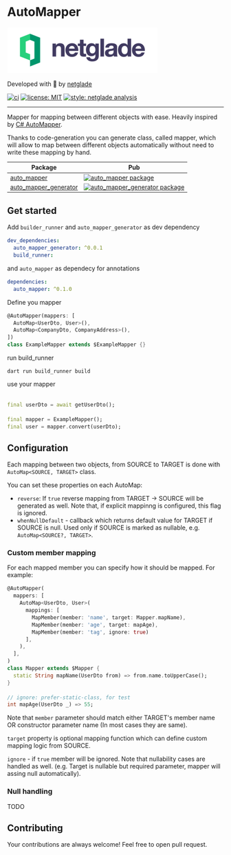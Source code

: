 # AutoMapper

<a href="https://netglade.cz/en">
  <picture>
    <source media="(prefers-color-scheme: dark)" srcset="https://raw.githubusercontent.com/netglade/.github/main/assets/netglade_logo_light.png">
    <source media="(prefers-color-scheme: light)" srcset="https://raw.githubusercontent.com/netglade/.github/main/assets/netglade_logo_dark.png">
    <img alt="netglade" src="https://raw.githubusercontent.com/netglade/.github/main/assets/netglade_logo_dark.png">
  </picture>
</a>

Developed with 💚 by [netglade][netglade_link]

[![ci][ci_badge]][ci_badge_link]
[![license: MIT][license_badge]][license_badge_link]
[![style: netglade analysis][style_badge]][style_badge_link]

---

Mapper for mapping between different objects with ease. Heavily inspired by [C# AutoMapper][auto_mapper_net_link].

Thanks to code-generation you can generate class, called mapper,
which will allow to map between different objects automatically
without need to write these mapping by hand. 

| Package                                                 | Pub                                                                                                 |
|---------------------------------------------------------|-----------------------------------------------------------------------------------------------------|
| [auto_mapper](packages/auto_mapper)                     | [![auto_mapper package][auto_mapper_pub_badge]][auto_mapper_pub_link]                               |
| [auto_mapper_generator](packages/auto_mapper_generator) | [![auto_mapper_generator package][auto_mapper_generator_pub_badge]][auto_mapper_generator_pub_link] |

## Get started

Add `builder_runner` and `auto_mapper_generator` as dev dependency

```yaml
dev_dependencies:
  auto_mapper_generator: ^0.0.1
  build_runner: 
```
and `auto_mapper` as dependecy for annotations

```yaml
dependencies:
  auto_mapper: ^0.1.0
```

Define you mapper

```dart
@AutoMapper(mappers: [
  AutoMap<UserDto, User>(),
  AutoMap<CompanyDto, CompanyAddress>(),
])
class ExampleMapper extends $ExampleMapper {}
```

run build_runner 

```
dart run build_runner build
```

use your mapper 

```dart

final userDto = await getUserDto();

final mapper = ExampleMapper();
final user = mapper.convert(userDto);

```

## Configuration

Each mapping between two objects, from SOURCE to TARGET is done with `AutoMap<SOURCE, TARGET>` class. 

You can set these properties on each AutoMap: 

 - `reverse`: If `true` reverse mapping from TARGET -> SOURCE will be generated as well. Note that, if explicit mappinng is configured, this flag is ignored.
 - `whenNullDefault` - callback which returns default value for TARGET if SOURCE is null. Used only if SOURCE is marked as nullable, e.g. `AutoMap<SOURCE?, TARGET>`. 

### Custom member mapping

For each mapped member you can specify how it should be mapped. For example: 

```dart
@AutoMapper(
  mappers: [
    AutoMap<UserDto, User>(
      mappings: [
        MapMember(member: 'name', target: Mapper.mapName),
        MapMember(member: 'age', target: mapAge),
        MapMember(member: 'tag', ignore: true)
      ],
    ),
  ],
)
class Mapper extends $Mapper {
  static String mapName(UserDto from) => from.name.toUpperCase();
}

// ignore: prefer-static-class, for test
int mapAge(UserDto _) => 55;
```

Note that `member` parameter should match either TARGET's  member name OR constructor parameter name (In most cases they are same).

`target` property is optional mapping function which can define custom mapping logic from SOURCE. 

`ignore` - if `true` member will be ignored. Note that nullability cases are handled as well. (e.g. Target is nullable but required parameter, mapper will assing null automatically).


### Null handling

TODO



## Contributing

Your contributions are always welcome! Feel free to open pull request. 

[netglade_link]: https://netglade.cz/en

[ci_badge]: https://github.com/netglade/sliver_app_bar_builder/workflows/ci/badge.svg
[ci_badge_link]: https://github.com/netglade/sliver_app_bar_builder/actions
[license_badge]: https://img.shields.io/badge/license-MIT-blue.svg
[license_badge_link]: https://opensource.org/licenses/MIT
[style_badge]: https://img.shields.io/badge/style-netglade_analysis-26D07C.svg
[style_badge_link]: https://pub.dev/packages/netglade_analysis

[auto_mapper_pub_badge]: https://img.shields.io/pub/v/auto_mapper.svg
[auto_mapper_pub_link]: https://pub.dartlang.org/packages/auto_mapper
[auto_mapper_generator_pub_badge]: https://img.shields.io/pub/v/auto_mapper_generator.svg
[auto_mapper_generator_pub_link]: https://pub.dartlang.org/packages/auto_mapper_generator

[auto_mapper_net_link]: https://automapper.org

